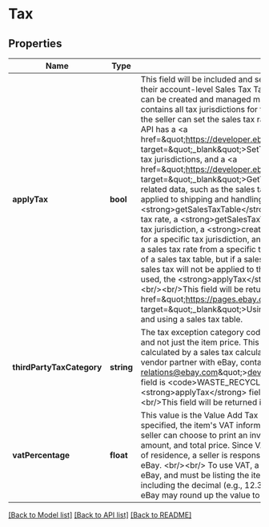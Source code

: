 # Tax

## Properties
Name | Type | Description | Notes
------------ | ------------- | ------------- | -------------
**applyTax** | **bool** | This field will be included and set to &lt;code&gt;true&lt;/code&gt; if the seller would like to reference their account-level Sales Tax Table to calculate sales tax for an order. A seller&#x27;s Sales Tax Table can be created and managed manually in My eBay&#x27;s Payment Preferences. This Sales Tax Table contains all tax jurisdictions for the seller&#x27;s country (individual states and territories in US), and the seller can set the sales tax rate for these individual tax jurisdictions. &lt;br/&gt;&lt;br/&gt; The Trading API has a &lt;a href&#x3D;\&quot;https://developer.ebay.com/Devzone/XML/docs/Reference/eBay/SetTaxTable.html\&quot; target&#x3D;\&quot;_blank\&quot;&gt;SetTaxTable&lt;/a&gt; call to add/modify sales tax rates for one or more tax jurisdictions, and a &lt;a href&#x3D;\&quot;https://developer.ebay.com/Devzone/XML/docs/Reference/eBay/GetTaxTable.html\&quot; target&#x3D;\&quot;_blank\&quot;&gt;GetTaxTable&lt;/a&gt; call that will retrieve all tax jurisdictions and related data, such as the sales tax rate (if defined) and a boolean field to indicate if sales tax is applied to shipping and handling costs.&lt;br/&gt;&lt;br/&gt; The Account API has a &lt;strong&gt;getSalesTaxTable&lt;/strong&gt; call to retrieve all tax jurisdictions that have a defined sales tax rate, a &lt;strong&gt;getSalesTaxTableEntry&lt;/strong&gt; call to retrieve a sales tax rate for a specific tax jurisdiction, a &lt;strong&gt;createSalesTaxTableEntry&lt;/strong&gt; call to set/modify a sales tax rate for a specific tax jurisdiction, and a &lt;strong&gt;deleteSalesTaxTableEntry&lt;/strong&gt; call to remove a sales tax rate from a specific tax jurisdiction. &lt;br/&gt;&lt;br/&gt;Note that a seller can enable the use of a sales tax table, but if a sales tax rate is not specified for the buyer&#x27;s state/tax jurisdiction, sales tax will not be applied to the order. If a &lt;strong&gt;thirdPartyTaxCategory&lt;/strong&gt; value is used, the &lt;strong&gt;applyTax&lt;/strong&gt; field must also be used and set to &lt;code&gt;true&lt;/code&gt;&lt;br/&gt;&lt;br/&gt;This field will be returned if set for the offer.&lt;br/&gt;&lt;br/&gt;See the &lt;a href&#x3D;\&quot;https://pages.ebay.com/help/pay/checkout-tax-table.html\&quot; target&#x3D;\&quot;_blank\&quot;&gt;Using a tax table&lt;/a&gt; help page for more information on setting up and using a sales tax table. | [optional] 
**thirdPartyTaxCategory** | **string** | The tax exception category code. If this field is used, sales tax will also apply to a service/fee, and not just the item price. This is to be used only by sellers who have opted into sales tax being calculated by a sales tax calculation vendor. If you are interested in becoming a tax calculation vendor partner with eBay, contact &lt;a href&#x3D;\&quot;mailto:developer-relations@ebay.com\&quot;&gt;developer-relations@ebay.com&lt;/a&gt;. One supported value for this field is &lt;code&gt;WASTE_RECYCLING_FEE&lt;/code&gt;. If this field is used, the &lt;strong&gt;applyTax&lt;/strong&gt; field must also be used and set to &lt;code&gt;true&lt;/code&gt;&lt;br/&gt;&lt;br/&gt;This field will be returned if set for the offer. | [optional] 
**vatPercentage** | **float** | This value is the Value Add Tax (VAT) rate for the item, if any. When a VAT percentage is specified, the item&#x27;s VAT information appears on the listing&#x27;s View Item page. In addition, the seller can choose to print an invoice that includes the item&#x27;s net price, VAT percent, VAT amount, and total price. Since VAT rates vary depending on the item and on the user&#x27;s country of residence, a seller is responsible for entering the correct VAT rate; it is not calculated by eBay. &lt;br/&gt;&lt;br/&gt; To use VAT, a seller must be a business seller with a VAT-ID registered with eBay, and must be listing the item on a VAT-enabled site. Max applicable length is 6 characters, including the decimal (e.g., 12.345). The scale is 3 decimal places. (If you pass in 12.3456, eBay may round up the value to 12.346).&lt;br/&gt;&lt;br/&gt;This field will be returned if set for the offer. | [optional] 

[[Back to Model list]](../../README.md#documentation-for-models) [[Back to API list]](../../README.md#documentation-for-api-endpoints) [[Back to README]](../../README.md)

